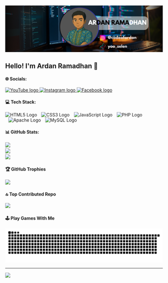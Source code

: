 <!-- ## Hello! I'm Ardan Ramadhan 👋 -->

<!--
**Ardan2008/Ardan2008** is a ✨ _special_ ✨ repository because its `README.md` (this file) appears on your GitHub profile.

Here are some ideas to get you started:

- 🔭 I’m currently working on ...
- 🌱 I’m currently learning ...
- 👯 I’m looking to collaborate on ...
- 🤔 I’m looking for help with ...
- 💬 Ask me about ...
- 📫 How to reach me: ...
- 😄 Pronouns: ...
- ⚡ Fun fact: ...
-->

![Ardan Ramadhan](img/ARDAN.png)

<!-- ##### Skills
[![My Skills](https://skillicons.dev/icons?i=html,css,js,php&theme=light)](https://skillicons.dev)

##### Connect with me
[![https://www.instagram.com/codeofardan?igsh=MWszbnR4eXk5dHF6NQ==](https://skillicons.dev/icons?i=instagram&theme=light)](https://skillicons.dev)

##### My Github Stats
![Ardan's GitHub stats](https://github-readme-stats.vercel.app/api?username=Ardan2008&show_icons=true&theme=radical) -->

## Hello! I'm Ardan Ramadhan 👋

#### 🌐 Socials:
<div align="left">
  <a href="https://youtube.com/@yoo_selen?si=MO8DJ-rBaHxJCfr-" target="_blank">
    <img src="https://raw.githubusercontent.com/maurodesouza/profile-readme-generator/master/src/assets/icons/social/youtube/default.svg" width="52" height="40" alt="YouTube logo" />
  </a>
  <a href="https://www.instagram.com/codeofardan?igsh=MWszbnR4eXk5dHF6NQ==" target="_blank">
    <img src="https://raw.githubusercontent.com/maurodesouza/profile-readme-generator/master/src/assets/icons/social/instagram/default.svg" width="52" height="40" alt="Instagram logo" />
  </a>
  <a href="https://www.facebook.com/share/18m5uES7Tc/" target="_blank">
    <img src="https://raw.githubusercontent.com/maurodesouza/profile-readme-generator/master/src/assets/icons/social/facebook/default.svg" width="52" height="40" alt="Facebook logo" />
  </a>
</div>


#### 💻 Tech Stack:
<div align="left">
  <img src="https://cdn.jsdelivr.net/gh/devicons/devicon/icons/html5/html5-original.svg" height="40" alt="HTML5 Logo" />
  <img src="https://cdn.jsdelivr.net/gh/devicons/devicon/icons/css3/css3-original.svg" height="40" alt="CSS3 Logo" style="margin-left: 10px;" />
  <img src="https://cdn.jsdelivr.net/gh/devicons/devicon/icons/javascript/javascript-original.svg" height="40" alt="JavaScript Logo" style="margin-left: 10px;" />
  <img src="https://cdn.jsdelivr.net/gh/devicons/devicon/icons/php/php-original.svg" height="40" alt="PHP Logo" style="margin-left: 10px;" />
  <img src="https://cdn.jsdelivr.net/gh/devicons/devicon/icons/apache/apache-original.svg" height="40" alt="Apache Logo" style="margin-left: 10px;" />
  <img src="https://cdn.jsdelivr.net/gh/devicons/devicon/icons/mysql/mysql-original.svg" height="40" alt="MySQL Logo" style="margin-left: 10px;" />
</div>

<!-- [![My Skills](https://skillicons.dev/icons?i=html,css,js,php,mysql&theme=light)](https://skillicons.dev) -->

#### 📊 GitHub Stats:
![](https://github-readme-stats.vercel.app/api?username=Ardan2008&theme=radical&hide_border=false&include_all_commits=false&count_private=false)<br/>
![](https://nirzak-streak-stats.vercel.app/?user=Ardan2008&theme=radical&hide_border=false)<br/>
![](https://github-readme-stats.vercel.app/api/top-langs/?username=Ardan2008&theme=radical&hide_border=false&include_all_commits=false&count_private=false&layout=compact)

#### 🏆 GitHub Trophies
![](https://github-profile-trophy.vercel.app/?username=Ardan2008&theme=radical&no-frame=false&no-bg=true&margin-w=4)

#### 🔝 Top Contributed Repo
![](https://github-contributor-stats.vercel.app/api?username=Ardan2008&limit=5&theme=radical&combine_all_yearly_contributions=true)

#### 🕹️ Play Games With Me

<img src="https://raw.githubusercontent.com/Ardan2008/Ardan2008/output/snake.svg" alt="Snake contribution animation" />

---
[![](https://visitcount.itsvg.in/api?id=Ardan2008&icon=0&color=0)](https://visitcount.itsvg.in)

<!-- Proudly created with GPRM ( https://gprm.itsvg.in ) -->